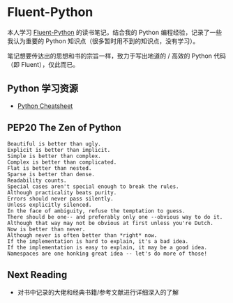 # Fluent-Python

本人学习 [Fluent-Python](<https://book.douban.com/subject/26278021/>) 的读书笔记，结合我的 Python 编程经验，记录了一些我认为重要的 Python 知识点（很多暂时用不到的知识点，没有学习）。

笔记想要传达出的思想和书的宗旨一样，致力于写出地道的 / 高效的 Python 代码（即 Fluent），仅此而已。  

## Python 学习资源

* [Python Cheatsheet](<https://github.com/gto76/python-cheatsheet>)

## PEP20 The Zen of Python

```
Beautiful is better than ugly.
Explicit is better than implicit.
Simple is better than complex.
Complex is better than complicated.
Flat is better than nested.
Sparse is better than dense.
Readability counts.
Special cases aren't special enough to break the rules.
Although practicality beats purity.
Errors should never pass silently.
Unless explicitly silenced.
In the face of ambiguity, refuse the temptation to guess.
There should be one-- and preferably only one --obvious way to do it.
Although that way may not be obvious at first unless you're Dutch.
Now is better than never.
Although never is often better than *right* now.
If the implementation is hard to explain, it's a bad idea.
If the implementation is easy to explain, it may be a good idea.
Namespaces are one honking great idea -- let's do more of those!
```

## Next Reading

* 对书中记录的大佬和经典书籍/参考文献进行详细深入的了解

